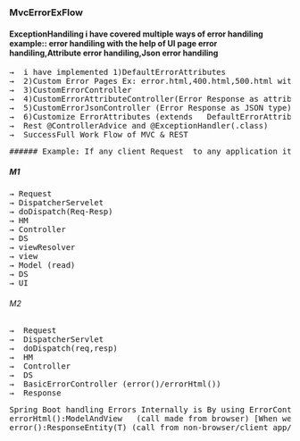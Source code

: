 ### MvcErrorExFlow
#### ExceptionHandiling i have covered multiple ways of error handiling example:: error handiling with the help of UI page error handiling,Attribute error handiling,Json error handiling
<pre>
&#8594;  i have implemented 1)DefaultErrorAttributes
&#8594;  2)Custom Error Pages Ex: error.html,400.html,500.html with @ResponseStatus(HttpStatus.NOT_IMPLEMENTED) custom Exception
&#8594;  3)CustomErrorController
&#8594;  4)CustomErrorAttributeController(Error Response as attributes)
&#8594;  5)CustomErrorJsonController (Error Response as JSON type)
&#8594;  6)Customize ErrorAttributes (extends	DefaultErrorAttributes)
&#8594;  Rest @ControllerAdvice and @ExceptionHandler(.class)
&#8594;  SuccessFull Work Flow of MVC & REST
</pre>
<pre>
###### Example: If any client Request  to any application it will reaches to Dispatchservelet then it will goes to dodispatch(Dodispatch servelet is for handling the incoming and outgoing Request&Response to determine the appropriate response) then it will goes to HandlerMapper(HM is responsible for mapping the request and response to appropriate handler methods or controller classes based specific creteria) then it will pass to controller after dispatchservelet,now dispacther servelet go to viewresolver to find the view model to show the UI Pages
</pre>
##### M1 
<pre>
&#8594; Request 
&#8594; DispatcherServelet 
&#8594; doDispatch(Req-Resp) 
&#8594; HM 
&#8594; Controller
&#8594; DS 
&#8594; viewResolver
&#8594; view 
&#8594; Model (read) 
&#8594; DS 
&#8594; UI 
</pre>
###### M2  
<pre>
&#8594;  Request 
&#8594;  DispatcherServlet 
&#8594;  doDispatch(req,resp) 
&#8594;  HM 
&#8594;  Controller
&#8594;  DS 
&#8594;  BasicErrorController (error()/errorHtml())
&#8594;  Response
</pre>
<pre>
Spring Boot handling Errors Internally is By using ErrorController(I) which has on impl class BasicErrorController(C) and that provides 2 methods
errorHtml():ModelAndView   (call made from browser) [When we make a call from browser it will return Exception in Html-ModelAndView]   errorHtml():ModelAndView 
error():ResponseEntity(T) (call from non-browser/client app/postman tool) [When we make a call from Client it will return error in NonBrowser] like  error():ResponseEntity(T)
 </pre>
 
